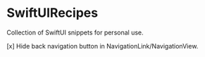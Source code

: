 # SwiftUIRecipes
Collection of SwiftUI snippets for personal use.

[x] Hide back navigation button in NavigationLink/NavigationView.
